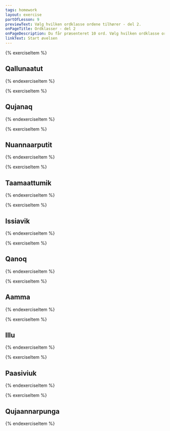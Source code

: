 ```yaml
---
tags: homework
layout: exercise
partOfLesson: 9
previewText: Vælg hvilken ordklasse ordene tilhører - del 2.
onPageTitle: Ordklasser - del 2
onPageDescription: Du får præsenteret 10 ord. Vælg hvilken ordklasse ordet tilhører. Tip! Kig på ordets endelse.
linkText: Start øvelsen
---
```


{% exerciseItem %}

<audio-player data-file="language/languages_03.mp3"></audio-player>

## Qallunaatut

<multi-choice data-label="Suua?" data-type="radio" data-random="false" data-options="Småord, Navneord, Udsagnsord" data-validation="2"></multi-choice>
<single-input data-label="Nutseruk" ></single-input>
<feedback-message data-content="Qallunaatut betyder dansk"></feedback-message>
{% endexerciseItem %}

{% exerciseItem %}

<audio-player data-file="encouragement/opmuntring6.mp3"></audio-player>

## Qujanaq

<multi-choice data-label="Suua?" data-type="radio" data-random="false" data-options="Småord, Navneord, Udsagnsord" data-validation="1"></multi-choice>
<single-input data-label="Nutseruk" ></single-input>
<feedback-message data-content="Qujanaq betyder tak"></feedback-message>
{% endexerciseItem %}

{% exerciseItem %}

## Nuannaarputit

<multi-choice data-label="Suua?" data-type="radio" data-random="false" data-options="Småord, Navneord, Udsagnsord" data-validation="3"></multi-choice>
<single-input data-label="Nutseruk" ></single-input>
<feedback-message data-content="Nuannaarputit betyder: Du er glad"></feedback-message>
{% endexerciseItem %}

{% exerciseItem %}

## Taamaattumik

<multi-choice data-label="Suua?" data-type="radio" data-random="false" data-options="Småord, Navneord, Udsagnsord" data-validation="1"></multi-choice>
<single-input data-label="Nutseruk" ></single-input>
<feedback-message data-content="Taamaattumik betyder derfor"></feedback-message>
{% endexerciseItem %}

{% exerciseItem %}

<audio-player data-file="home/issiavik.mp3"></audio-player>

## Issiavik

<multi-choice data-label="Suua?" data-type="radio" data-random="false" data-options="Småord, Navneord, Udsagnsord" data-validation="2"></multi-choice>
<single-input data-label="Nutseruk" ></single-input>
<feedback-message data-content="Issiavik betyder stol"></feedback-message>
{% endexerciseItem %}

{% exerciseItem %}

<audio-player data-file="language/languages_11.mp3"></audio-player>

## Qanoq

<multi-choice data-label="Suua?" data-type="radio" data-random="false" data-options="Småord, Navneord, Udsagnsord" data-validation="1"></multi-choice>
<single-input data-label="Nutseruk" ></single-input>
<feedback-message data-content="Qanoq betyder hvordan/hvad"></feedback-message>
{% endexerciseItem %}

{% exerciseItem %}

<audio-player data-file="course/aamma.mp3"></audio-player>

## Aamma

<multi-choice data-label="Suua?" data-type="radio" data-random="false" data-options="Småord, Navneord, Udsagnsord" data-validation="1"></multi-choice>
<single-input data-label="Nutseruk" ></single-input>
<feedback-message data-content="Aamma betyder og"></feedback-message>
{% endexerciseItem %}

{% exerciseItem %}

## Illu

<multi-choice data-label="Suua?" data-type="radio" data-random="false" data-options="Småord, Navneord, Udsagnsord" data-validation="2"></multi-choice>
<single-input data-label="Nutseruk" ></single-input>
<feedback-message data-content="Illu betyder hus"></feedback-message>
{% endexerciseItem %}

{% exerciseItem %}

<audio-player data-file="course/paasiviuk.mp3"></audio-player>

## Paasiviuk

<multi-choice data-label="Suua?" data-type="radio" data-random="false" data-options="Småord, Navneord, Udsagnsord" data-validation="3"></multi-choice>
<single-input data-label="Nutseruk" ></single-input>
<feedback-message data-content="Paasiviuk betyder: Forstår du det?"></feedback-message>
{% endexerciseItem %}

{% exerciseItem %}

<audio-player data-file="questionsanswers/common-questions_18.mp3"></audio-player>

## Qujaannarpunga

<multi-choice data-label="Suua?" data-type="radio" data-random="false" data-options="Småord, Navneord, Udsagnsord" data-validation="3"></multi-choice>
<single-input data-label="Nutseruk" ></single-input>
<feedback-message data-content="Qujaannarpunga betyder: Nej tak"></feedback-message>
{% endexerciseItem %}
